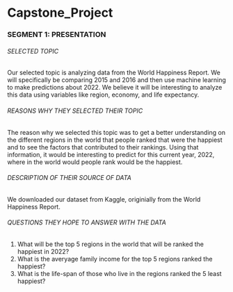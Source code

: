# Capstone_Project

### SEGMENT 1: PRESENTATION <br>
###### <i>SELECTED TOPIC</i>
Our selected topic is analyzing data from the World Happiness Report. We will specifically be comparing 2015 and 2016 and then use machine learning to make predictions about 2022. We believe it will be interesting to analyze this data using variables like region, economy, and life expectancy. 


###### <i>REASONS WHY THEY SELECTED THEIR TOPIC</i>
The reason why we selected this topic was to get a better understanding on the different regions in the world that people ranked that were the happiest and to see the factors that contributed to their rankings. Using that information, it would be interesting to predict for this current year, 2022, where in the world would people rank would be the happiest.



###### <i>DESCRIPTION OF THEIR SOURCE OF DATA</i>
We downloaded our dataset from Kaggle, originially from the World Happiness Report. 



###### <i>QUESTIONS THEY HOPE TO ANSWER WITH THE DATA</i>
1. What will be the top 5 regions in the world that will be ranked the happiest in 2022?
2. What is the averyage family income for the top 5 regions ranked the happiest?
3. What is the life-span of those who live in the regions ranked the 5 least happiest?
